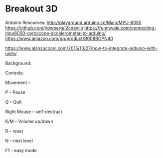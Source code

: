 # Breakout 3D

Arduino Resources: 
http://playground.arduino.cc/Main/MPU-6050
https://github.com/jrowberg/i2cdevlib
https://funnyvale.com/connecting-mpu6050-gyroscope-accelerometer-to-arduino/
https://www.amazon.com/gp/product/B008BOPN40

https://www.alanzucconi.com/2015/10/07/how-to-integrate-arduino-with-unity/

Background:



Controls:

Movement – 

P – Pause

Q – Quit

Right Mouse – self-destruct

K/M – Volume up/down

R – reset

N – next level

F1 - easy mode
